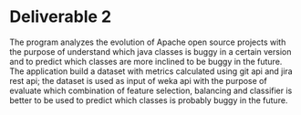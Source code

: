# Deliverable 2
The program analyzes the evolution of Apache open source projects with the purpose of understand which java classes is buggy in a certain version and to predict which classes are more inclined to be buggy in the future. The application build a dataset with metrics calculated using git api and jira rest api; the dataset is used as input of weka api with the purpose of evaluate which combination of feature selection, balancing and classifier is better to be used to predict which classes is probably buggy in the future.
